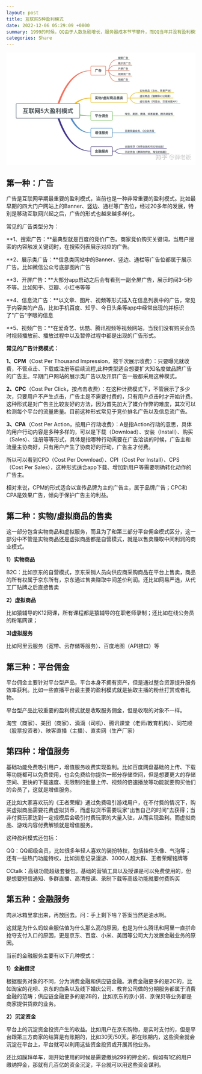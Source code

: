 ```yaml
---
layout: post
title: 互联网5种盈利模式
date: 2022-12-06 05:29:09 +0800
summary: 1999的时候，QQ由于人数急剧增长，服务器成本节节攀升，而QQ当年并没有盈利模式，差点被以60万元的价格卖掉，所以盈利模式对一个产品、一家公司确实太重要了。在这总结互联网最典型的五种盈利模式，希望对大家有帮助。
categories: Share
---
```


![5-profit-model](/images/5-profit-model.png)
## **第一种：广告**

广告是互联网早期最重要的盈利模式，当前也是一种非常重要的盈利模式。比如最早期的四大门户网站上的Banner、竖边、通栏等广告位，经过20多年的发展，特别是移动互联网兴起之后，广告的形式也越来越多样化。

常见的广告类型分为：

**1、搜索广告：**最典型就是百度的竞价广告。商家竞价购买关键词，当用户搜索的内容触发关键词时，在搜索列表展示对应的广告。

**2、展示类广告：**信息类网站中的Banner、竖边、通栏等广告位都属于展示广告。比如微信公众号底部图片广告

**3、开屏广告：**大部分app启动之后会有看到一副全屏广告，展示时间3-5秒不等。比如知乎、豆瓣、小红书等等

**4、信息流广告：**以文章、图片、视频等形式插入在信息列表中的广告，常见于内容类的产品，比如手机百度、知乎、今日头条等app中经常出现的并标识了"广告"字眼的信息

**5、视频广告：**在爱奇艺、优酷、腾讯视频等视频网站，当我们没有购买会员时视频播放前、播放过程中以及暂停过程中都是出现的广告形式。

**常见的广告计费模式：**

**1、CPM**（Cost Per Thousand Impression，按千次展示收费）：只要曝光就收费，不管点击、下载或注册等后续流程,此种类型适合想要扩大知名度做品牌广告的广告主。早期门户网站的展示类广告以及开屏广告一般都采用这种模式。

**2、CPC**（Cost Per Click，按点击收费）：在这种计费模式下，不管展示了多少次，只要用户不产生点击，广告主是不需要付费的，只有用户点击时才开始计费。这种形式是对广告主比较友好的方法，因为首先加大了媒介作弊的难度，其次可以检测每个平台的流量质量。目前这种形式常见于竞价排名广告以及信息流广告。

**3、CPA**（Cost Per Action，按用户行动收费）：A是指Action行动的意思，具体的用户行动内容是多种多样的，可以是下载（Download）、安装（Install）、购买（Sales）、注册等等形式，具体是指哪种行动需要在广告洽谈的时候，广告主和流量主协商好，只有用户产生了协商好的行动，广告主才付费。

所以可以看到CPD（Cost Per Download）、CPI（Cost Per Install）、CPS（Cost Per Sales），这种形式适合app下载、增加新用户等需要明确转化动作的广告主。

相对来说，CPM的形式适合以宣传品牌为主的广告主，属于品牌广告；CPC和CPA是效果广告，倾向于保护广告主的利益。

## 第二种：实物/虚拟商品的售卖

这一部分包含实物商品和虚拟服务，而且为了和第三部分平台佣金模式区分，这一部分中不管是实物商品还是虚拟商品都是自营模式，就是以售卖赚取中间利润的商业模式。

**1）实物商品**

B2C：比如京东的自营模式，京东采销人员向供应商采购商品在平台上售卖，商品的所有权属于京东所有，京东通过售卖赚取中间差价利润。还比如网易严选，从代工厂贴牌之后直接售卖

**2）虚拟商品**

比如猿辅导的K12网课，所有课程都是猿辅导的在职老师录制；还比如在线公务员的粉笔网课；

**3)虚拟服务**

比如阿里云服务（宽带、云存储等服务）、百度地图（API接口）等

## 第三种：平台佣金

平台佣金主要针对平台型产品，平台本身不拥有资产，但是通过整合资源提升服务效率获利。比如一些直播平台最主要的盈利模式就是抽取主播的粉丝打赏或者礼物。

平台型产品比较重要的盈利模式就是收取服务佣金，但是收取的对象不一样。

淘宝（商家）、美团（商家）、滴滴（司机）、腾讯课堂（老师/教育机构）、同花顺（股票投资者）、映客直播（主播）、直卖网（生产厂家）

## 第四种：增值服务

基础功能免费吸引用户，增值服务收费实现盈利。比如百度网盘基础的上传、下载等功能都可以免费使用，也会免费给你提供一部分存储空间，但是想要更大的存储空间、更快的下载速度、无限制的批量上传、视频的倍速播放等功能就要购买他们的会员了，这就是增值服务。

还比如大家喜欢玩的《王者荣耀》通过免费吸引游戏用户，在不付费的情况下，购买虚拟商品需要花费虚拟货币，而虚拟货币需要玩家"出售自己的时间"去获得；当非付费玩家达到一定规模后会吸引付费玩家的大量入驻，从而实现盈利。而虚拟商品、游戏内容付费解锁就是增值服务。

这种盈利模式还包括：

QQ：QQ超级会员，比如很多年轻人喜欢的装扮特权，包括挂件头像、气泡等；还有一些热门功能特权，比如消息记录漫游、3000人超大群、王者荣耀铭牌等

CCtalk：高级功能超级套餐包。基础的营销工具以及授课是可以免费使用的，但是想要短信通知、多群直播、高清授课、录制下载等高级功能就要付费购买

## 第五种：金融服务

肉从冰箱里拿出来，再放回去。问：手上剩下啥？答案当然是油水啊。

这就是为什么蚂蚁金服估值为什么那么高的原因，也是为什么腾讯和阿里一直拼命抢夺支付入口的原因，更是京东、百度、小米、美团等公司大力发展金融业务的原因。

当前的金融服务主要有以下几种模式：

**1）金融借贷**

根据服务对象的不同，分为消费金融和供应链金融。消费金融更多的是2C的，比如淘宝的花呗、京东的白条以及线下婚庆公司、教育公司做的分期服务都属于消费金融的范畴；供应链金融更多的是2B的，比如京东的京小贷、京保贝等业务都是商家提供贷款的业务。

**2）沉淀资金**

平台上的沉淀资金投资产生的收益。比如用户在京东购物，是实时支付的，但是平台跟第三方商家的结算是有账期的，比如30天/50天。那在账期内，这些资金就会沉淀在平台上，平台就可以利用这些资金投资或开展其他业务。

还比如膜拜单车，刚开始使用的时候是需要缴纳299的押金的，假如有1亿的用户缴纳押金，那就有几百亿的资金沉淀，平台就可以用这些资金谋利。